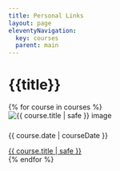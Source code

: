 ```yaml
---
title: Personal Links
layout: page
eleventyNavigation:
  key: courses
  parent: main
---
```


# {{title}}

<div class="container mt-4">
  <div class="row row-cols-1 row-cols-md-2 row-cols-lg-3">
  {% for course in courses %}
  <div class="col mb-4">
    <div class="card h-100" >
      <img src="{{ course.thumbnail | safe }}" alt="{{ course.title | safe }} image" class="card-img-top">
      <div class="card-body">
        <h5 class="card-title my-0"></h5>
        <time class="item-date small d-block text-muted mb-2" datetime="{{ course.date | safe }}">{{ course.date | courseDate }}</time>
        <p class="card-text"></p>
        <a href="{{ course.url | url }}" class="btn btn-secondary stretched-link" target="_blank">{{ course.title | safe }}</a>
      </div>
    </div>
  </div>
  {% endfor %}

  </div>